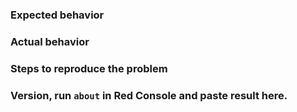 ### Expected behavior
### Actual behavior
### Steps to reproduce the problem
### Version, run `about` in Red Console and paste result here.
